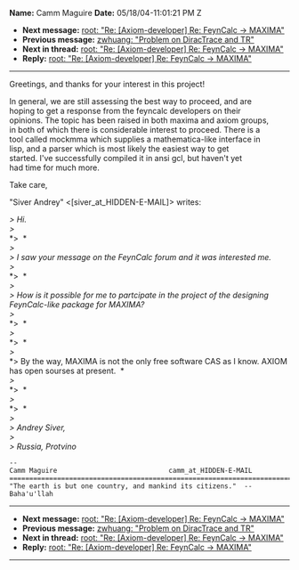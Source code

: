**Name:** Camm Maguire
**Date:** 05/18/04-11:01:21 PM Z

  - **Next message:** [root: "Re: [Axiom-developer] Re: FeynCalc
    -\> MAXIMA"](0197.html)
  - **Previous message:** [zwhuang: "Problem on DiracTrace and
    TR"](0195.html)
  - **Next in thread:** [root: "Re: [Axiom-developer] Re:
    FeynCalc -\> MAXIMA"](0197.html)
  - **Reply:** [root: "Re: [Axiom-developer] Re: FeynCalc -\>
    MAXIMA"](0197.html)

-----

Greetings, and thanks for your interest in this project\!  

In general, we are still assessing the best way to proceed, and are  
hoping to get a response from the feyncalc developers on their  
opinions. The topic has been raised in both maxima and axiom groups,  
in both of which there is considerable interest to proceed. There is a  
tool called mockmma which supplies a mathematica-like interface in  
lisp, and a parser which is most likely the easiest way to get  
started. I've successfully compiled it in ansi gcl, but haven't yet  
had time for much more.  

Take care,  

"Siver Andrey"
\<[siver_at_HIDDEN-E-MAIL]\>
writes:  

*\> Hi.*  
*\>*  
*\>  *  
*\>*  
*\> I saw your message on the FeynCalc forum and it was interested
me.*  
*\>*  
*\>  *  
*\>*  
*\> How is it possible for me to partcipate in the project of the
designing FeynCalc-like package for MAXIMA?*  
*\>*  
*\>  *  
*\>*  
*\>  *  
*\>*  
*\> By the way, MAXIMA is not the only free software CAS as I know.
AXIOM has open sourses at present.  *  
*\>*  
*\>  *  
*\>*  
*\>  *  
*\>*  
*\> Andrey Siver,*  
*\>*  
*\> Russia, Protvino*  

    -- 
    Camm Maguire                            camm_at_HIDDEN-E-MAIL
    ==========================================================================
    "The earth is but one country, and mankind its citizens."  --  Baha'u'llah

-----

  - **Next message:** [root: "Re: [Axiom-developer] Re: FeynCalc
    -\> MAXIMA"](0197.html)
  - **Previous message:** [zwhuang: "Problem on DiracTrace and
    TR"](0195.html)
  - **Next in thread:** [root: "Re: [Axiom-developer] Re:
    FeynCalc -\> MAXIMA"](0197.html)
  - **Reply:** [root: "Re: [Axiom-developer] Re: FeynCalc -\>
    MAXIMA"](0197.html)

-----

